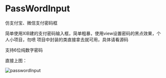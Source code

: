 # PassWordInput
仿支付宝、微信支付密码框

简单使用XIB建的支付密码输入框，简单粗暴，使用view设置密码的黑点效果，个人小项目，勿喷
项目中封装的类直接拿去就可用，具体请看源码

支持6位纯数字密码

直接上图：

![passwordInput](https://thumbnail0.baidupcs.com/thumbnail/44c4afd45d5ab1c4c8a1ed0f21dfd13a?fid=1783902662-250528-883195451923013&time=1520406000&rt=sh&sign=FDTAER-DCb740ccc5511e5e8fedcff06b081203-iLNQsw94MYqgWmmX88gPIjOA61o%3D&expires=8h&chkv=0&chkbd=0&chkpc=&dp-logid=1522869959021834013&dp-callid=0&size=c710_u400&quality=100&vuk=-&ft=video)
